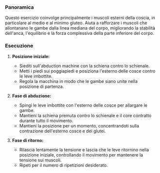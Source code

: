 ### Panoramica
Questo esercizio coinvolge principalmente i muscoli esterni della coscia, in particolare al medio e al minimo gluteo. Aiuta a rafforzare i muscoli che allontanano le gambe dalla linea mediana del corpo, migliorando la stabilità dell'anca, l'equilibrio e la forza complessiva della parte inferiore del corpo.

### Esecuzione
1. **Posizione iniziale:**
   - Siediti sull'abduction machine con la schiena contro lo schienale.
   - Metti i piedi sui poggiapiedi e posiziona l'esterno delle cosce contro le leve imbottite.
   - Regola la macchina in modo che le gambe siano unite nella posizione di partenza.

2. **Fase di abduzione:**
   - Spingi le leve imbottite con l'esterno delle cosce per allargare le gambe.
   - Mantieni la schiena premuta contro lo schienale e il core contratto durante tutto il movimento.
   - Mantieni la posizione per un momento, concentrandoti sulla contrazione dell'esterno cosce e dei glutei.

3. **Fase di ritorno:**
   - Rilascia lentamente la tensione e lascia che le leve ritornino nella posizione iniziale, controllando il movimento per mantenere la tensione sui muscoli.
   - Ripeti per il numero di ripetizioni desiderato.